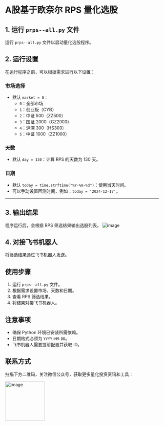 # A股基于欧奈尔 RPS 量化选股

## 1. 运行 `prps--all.py` 文件
运行 `prps--all.py` 文件以启动量化选股程序。



## 2. 运行设置
在运行程序之前，可以根据需求进行以下设置：

### 市场选择
- 默认 `market = 0`：
  - `0`：全部市场
  - `1`：创业板（CYB）
  - `2`：中证 500（ZZ500）
  - `3`：国证 2000（GZ2000）
  - `4`：沪深 300（HS300）
  - `5`：中证 1000（ZZ1000）

### 天数
- 默认 `day = 130`：计算 RPS 的天数为 130 天。

### 日期
- 默认 `today = time.strftime("%Y-%m-%d")`：使用当天时间。
- 可以手动设置回测时间，例如：`today = '2024-12-17'`。

---

## 3. 输出结果
程序运行后，会根据 RPS 筛选结果输出选股列表。
![image](https://github.com/user-attachments/assets/834091bc-8f5c-4c08-887d-4a69937f0cc4)




## 4. 对接飞书机器人
将筛选结果通过飞书机器人发送。
<img width="1" alt="1735281932549" src="https://github.com/user-attachments/assets/1eeccc88-9b31-41d9-80a2-274d02940ade" />


## 使用步骤
1. 运行 `prps--all.py` 文件。
2. 根据需求设置市场、天数和日期。
3. 查看 RPS 筛选结果。
4. 将结果对接飞书机器人。



## 注意事项
- 确保 Python 环境已安装所需依赖。
- 日期格式必须为 `YYYY-MM-DD`。
- 飞书机器人需要提前配置并获取 ID。



## 联系方式
扫描下方二维码，关注微信公众号，获取更多量化投资资讯和工具：

<img width="129" alt="image" src="https://github.com/user-attachments/assets/b4cadf73-a7ca-4116-8614-337d9d7b07d4" />



